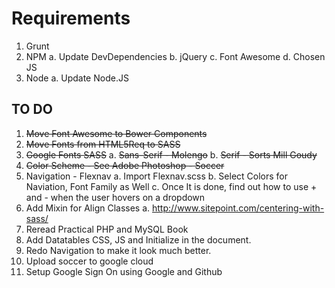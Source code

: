 # Requirements

1. Grunt
2. NPM
	a. Update DevDependencies
	b. jQuery
	c. Font Awesome
	d. Chosen JS
3. Node 
	a. Update Node.JS


## TO DO
1. <del>Move Font Awesome to Bower Components</del>
2. <del>Move Fonts from HTML5Req to SASS</del>
3. <del>Google Fonts SASS</del>
	a. <del>Sans-Serif - Molengo</del>
	b. <del>Serif - Sorts Mill Goudy</del>
4. <del>Color Scheme - See Adobe Photoshop - Soccer</del>
5. Navigation - Flexnav
	a. Import Flexnav.scss 
	b. Select Colors for Naviation, Font Family as Well
	c. Once It is done, find out how to use + and - when the user hovers on a dropdown
6. Add Mixin for Align Classes
	a. http://www.sitepoint.com/centering-with-sass/
7. Reread Practical PHP and MySQL Book
8. Add Datatables CSS, JS and Initialize in the document.
9. Redo Navigation to make it look much better. 
10. Upload soccer to google cloud
11. Setup Google Sign On using Google and Github